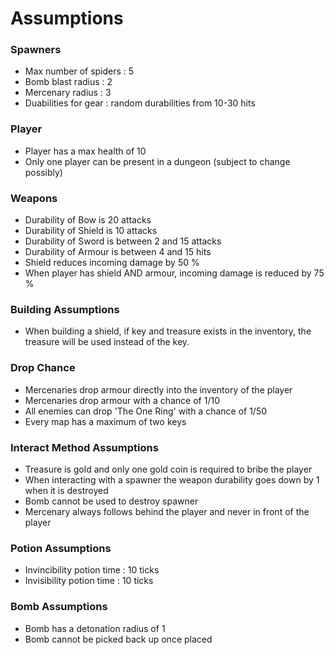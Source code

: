 # Assumptions

### Spawners
- Max number of spiders : 5
- Bomb blast radius : 2
- Mercenary radius : 3
- Duabilities for gear : random durabilities from 10-30 hits

### Player
- Player has a max health of 10
- Only one player can be present in a dungeon (subject to change possibly)

### Weapons
- Durability of Bow is 20 attacks
- Durability of Shield is 10 attacks
- Durability of Sword is between 2 and 15 attacks
- Durability of Armour is between 4 and 15 hits
- Shield reduces incoming damage by 50 %
- When player has shield AND armour, incoming damage is reduced by 75 %

### Building Assumptions
- When building a shield, if key and treasure exists in the inventory, the treasure will be used instead of the key.

### Drop Chance
- Mercenaries drop armour directly into the inventory of the player
- Mercenaries drop armour with a chance of 1/10
- All enemies can drop 'The One Ring' with a chance of 1/50
- Every map has a maximum of two keys

### Interact Method Assumptions
- Treasure is gold and only one gold coin is required to bribe the player
- When interacting with a spawner the weapon durability goes down by 1 when it is destroyed
- Bomb cannot be used to destroy spawner
- Mercenary always follows behind the player and never in front of the player


### Potion Assumptions
- Invincibility potion time : 10 ticks
- Invisibility potion time : 10 ticks


### Bomb Assumptions
- Bomb has a detonation radius of 1
- Bomb cannot be picked back up once placed
